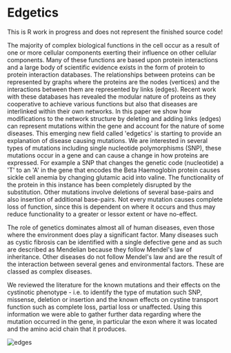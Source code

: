 # Edgetics
This is R work in progress and does not represent the finished source code!

The majority of complex biological functions in the cell occur as a result of one or more cellular components exerting their influence on other cellular components. Many of these functions are based upon protein interactions and a large body of scientific evidence exists in the form of protein to protein interaction databases. The relationships between proteins can be represented by graphs where the proteins are the nodes (vertices) and the interactions between them are represented by links (edges). Recent work with these databases has revealed the modular nature of proteins as they cooperative to achieve various functions but also that diseases are  interlinked within their own networks. In this paper we show how modifications to the network structure by deleting and adding links (edges) can represent mutations within the gene and account for the nature of some diseases. This emerging new field called 'edgetics' is starting to provide an explanation of disease causing mutations.
We are interested in several types of mutations including single nucleotide polymorphisms (SNP), these mutations occur in a gene and can cause a change in how proteins are expressed. For example a SNP that changes the genetic code (nucleotide) a 'T' to an 'A' in the gene that encodes the Beta Haemoglobin protein causes sickle cell anemia by changing glutamic acid into valine. The functionality of the protein in this instance has been completely disrupted by the substitution. Other mutations involve deletions of several base-pairs and also insertion of additional base-pairs.  Not every mutation causes complete loss of function, since this is dependent on where it occurs and thus may reduce functionality to a greater or lessor extent or have no-effect. 

The role of genetics dominates almost all of human diseases, even those where the environment does play a significant factor. Many diseases such as cystic fibrosis can be identified with a single defective gene and as such are described as Mendelian because they follow Mendel's law of inheritance. Other diseases do not follow Mendel's law and are the result of the interaction between several genes and environmental factors. These are classed as complex diseases.

We reviewed the literature for the known mutations and their effects on the cystinotic phenotype  - i.e. to identify the type of mutation such SNP, missense, deletion or insertion and the known effects on cystine transport function such as complete loss, partial loss  or unaffected. Using this information we were able to gather further data regarding where the mutation occurred in the gene, in particular the exon where it was located and the amino acid chain that it produces. 

![edges](https://cloud.githubusercontent.com/assets/11558110/10695681/e34ac776-799c-11e5-8964-424e6b99bfd8.jpg)
